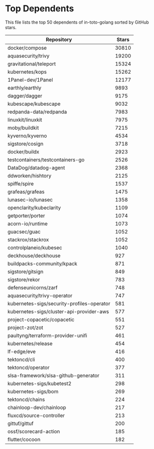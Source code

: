 
# Top Dependents

This file lists the top 50 dependents of in-toto-golang sorted by GitHub stars.

| Repository | Stars |
|------------|-------|
| docker/compose | 30810 |
| aquasecurity/trivy | 19200 |
| gravitational/teleport | 15324 |
| kubernetes/kops | 15262 |
| 1Panel-dev/1Panel | 12177 |
| earthly/earthly | 9893 |
| dagger/dagger | 9175 |
| kubescape/kubescape | 9032 |
| redpanda-data/redpanda | 7983 |
| linuxkit/linuxkit | 7975 |
| moby/buildkit | 7215 |
| kyverno/kyverno | 4534 |
| sigstore/cosign | 3718 |
| docker/buildx | 2923 |
| testcontainers/testcontainers-go | 2526 |
| DataDog/datadog-agent | 2368 |
| ddworken/hishtory | 2125 |
| spiffe/spire | 1537 |
| grafeas/grafeas | 1475 |
| lunasec-io/lunasec | 1358 |
| openclarity/kubeclarity | 1109 |
| getporter/porter | 1074 |
| acorn-io/runtime | 1073 |
| guacsec/guac | 1052 |
| stackrox/stackrox | 1052 |
| controlplaneio/kubesec | 1040 |
| deckhouse/deckhouse | 927 |
| buildpacks-community/kpack | 871 |
| sigstore/gitsign | 849 |
| sigstore/rekor | 783 |
| defenseunicorns/zarf | 748 |
| aquasecurity/trivy-operator | 747 |
| kubernetes-sigs/security-profiles-operator | 581 |
| kubernetes-sigs/cluster-api-provider-aws | 577 |
| project-copacetic/copacetic | 551 |
| project-zot/zot | 527 |
| paultyng/terraform-provider-unifi | 461 |
| kubernetes/release | 454 |
| lf-edge/eve | 416 |
| tektoncd/cli | 400 |
| tektoncd/operator | 377 |
| slsa-framework/slsa-github-generator | 311 |
| kubernetes-sigs/kubetest2 | 298 |
| kubernetes-sigs/bom | 269 |
| tektoncd/chains | 224 |
| chainloop-dev/chainloop | 217 |
| fluxcd/source-controller | 213 |
| gittuf/gittuf | 200 |
| ossf/scorecard-action | 185 |
| flutter/cocoon | 182 |
